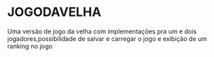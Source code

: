 # JOGODAVELHA
Uma versão de jogo da velha com implementações pra um e dois jogadores,possibilidade de salvar e carregar o jogo e exibição de um ranking no jogo
